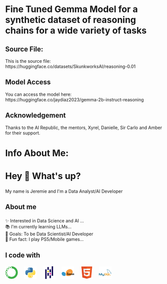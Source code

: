 <h1>Fine Tuned Gemma Model for a synthetic dataset of reasoning chains for a wide variety of tasks </h1>
<h2>Source File:</h2>
<p>This is the source file: <a>https://huggingface.co/datasets/SkunkworksAI/reasoning-0.01</a></p>
<h2>Model Access</h2>
<p>You can access the model here: <a>https://huggingface.co/jaydiaz2023/gemma-2b-instruct-reasoning</a></p>
<h2>Acknowledgement</h2>
<p>Thanks to the AI Republic, the mentors, Xyrel, Danielle, Sir Carlo and Amber for their support.</p>
<h1>Info About Me:</h1>
<h1 align="left">Hey 👋 What's up?</h1>

###

<p align="left">My name is  Jeremie and I'm a Data Analyst/AI Developer</p>

###

<h2 align="left">About me</h2>

###

<p align="left">✨ Interested in Data Science and AI ...<br>📚 I'm currently learning LLMs...<br>🎯 Goals: To be Data Scientist/AI Developer <br>🎲 Fun fact: I play PS5/Mobile games...</p>

###

<h2 align="left">I code with</h2>

###

<div align="left">
  <img src="https://github.com/devicons/devicon/blob/v2.16.0/icons/anaconda/anaconda-original.svg" height="40" alt="anaconda logo"  />
  <img width="12" />
  <img src="https://github.com/devicons/devicon/blob/v2.16.0/icons/python/python-original.svg" height="40" alt="python logo"  />
  <img width="12" />
  <img src="https://github.com/devicons/devicon/blob/v2.16.0/icons/pandas/pandas-original.svg" height="40" alt="pandas logo"  />
  <img width="12" />
  <img src="https://github.com/devicons/devicon/blob/v2.16.0/icons/scikitlearn/scikitlearn-original.svg" height="40" alt="sckitlearn logo"  />
  <img width="12" />
  <img src="https://github.com/devicons/devicon/blob/v2.16.0/icons/html5/html5-original.svg" height="40" alt="html logo"   />
  <img width="12"/>
  <img src="https://github.com/devicons/devicon/blob/v2.16.0/icons/mysql/mysql-original-wordmark.svg" height="40" alt="MySQL logo" />
  <img width="12" /> 
  </div>

###
